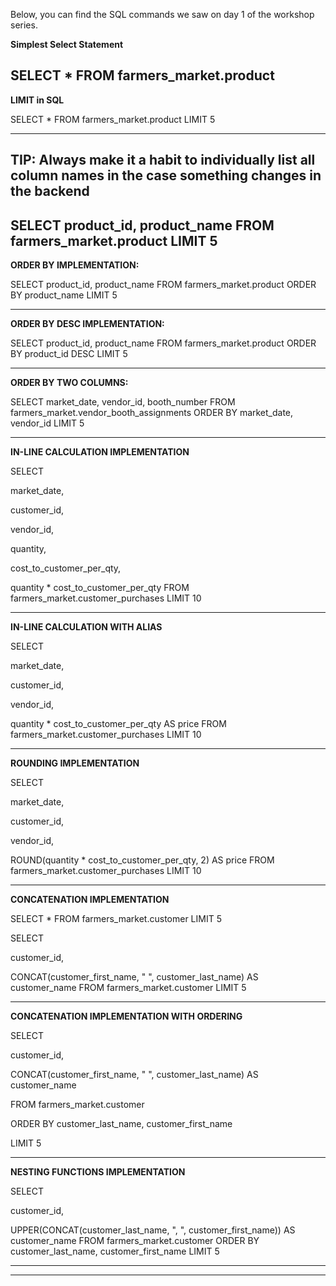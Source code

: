 Below, you can find the SQL commands we saw on day 1 of the workshop series. 


**Simplest Select Statement**

SELECT * FROM farmers_market.product
----------------

**LIMIT in SQL**

SELECT * 
FROM farmers_market.product
LIMIT 5

----------------
**TIP: Always make it a habit to individually list all column names in the case something changes in the backend**
----------------

SELECT product_id, product_name
FROM farmers_market.product
LIMIT 5
----------------

**ORDER BY IMPLEMENTATION:**

SELECT product_id, product_name
FROM farmers_market.product
ORDER BY product_name
LIMIT 5

----------------

**ORDER BY DESC IMPLEMENTATION:**

SELECT product_id, product_name
FROM farmers_market.product
ORDER BY product_id DESC
LIMIT 5

----------------

**ORDER BY TWO COLUMNS:**

SELECT market_date, vendor_id, booth_number 
FROM farmers_market.vendor_booth_assignments
ORDER BY market_date, vendor_id
LIMIT 5

----------------

**IN-LINE CALCULATION IMPLEMENTATION**

SELECT 
    
 market_date, 
    
 customer_id, 
    
 vendor_id, 
    
 quantity, 
    
 cost_to_customer_per_qty,
    
 quantity * cost_to_customer_per_qty 
FROM farmers_market.customer_purchases
LIMIT 10

----------------

**IN-LINE CALCULATION WITH ALIAS**

SELECT 
    
 market_date, 
    
 customer_id, 
    
 vendor_id, 
    
 quantity * cost_to_customer_per_qty AS price 
FROM farmers_market.customer_purchases
LIMIT 10

----------------

**ROUNDING IMPLEMENTATION**

SELECT 
    
 market_date,

 customer_id, 
    
 vendor_id, 
    
 ROUND(quantity * cost_to_customer_per_qty, 2) AS price 
FROM farmers_market.customer_purchases
LIMIT 10

----------------

**CONCATENATION IMPLEMENTATION**

SELECT *
FROM farmers_market.customer
LIMIT 5

SELECT 
    
 customer_id,
    
 CONCAT(customer_first_name, " ", customer_last_name) AS customer_name
FROM farmers_market.customer
LIMIT 5

----------------

**CONCATENATION IMPLEMENTATION WITH ORDERING**

SELECT 
 
 customer_id,
 
 CONCAT(customer_first_name, " ", customer_last_name) AS customer_name
 
FROM farmers_market.customer
 
ORDER BY customer_last_name, customer_first_name
 
LIMIT 5

----------------

**NESTING FUNCTIONS IMPLEMENTATION**

SELECT 
    
 customer_id,

 UPPER(CONCAT(customer_last_name, ", ", customer_first_name)) AS customer_name
FROM farmers_market.customer
ORDER BY customer_last_name, customer_first_name
LIMIT 5

----------------
----------------

